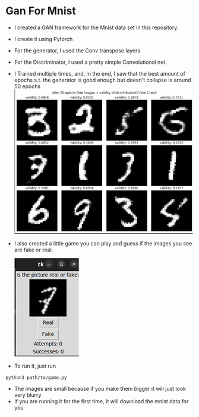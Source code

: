 # Gan For Mnist
- I created a GAN framework for the Mnist data set in this repository.
- I create it using Pytorch
- For the generator, I used the Conv transpose layers
- For the Discriminator, I used a pretty simple Convolutional net.
- I Trained multiple times, and, in the end, I saw that the best amount of epochs s.t. the generator is good enough but doesn't collapse is around 50 epochs
![How Fake Images Look](pics/fake.png)

- I also created a little game you can play and guess if the images you see are fake or real:


  ![game](pics/game.png)

  
- To run it, just run
```
python3 path/to/game.py
```
- The images are small because if you make them bigger it will just look very blurry
- If you are running it for the first time, It will download the mnist data for you
